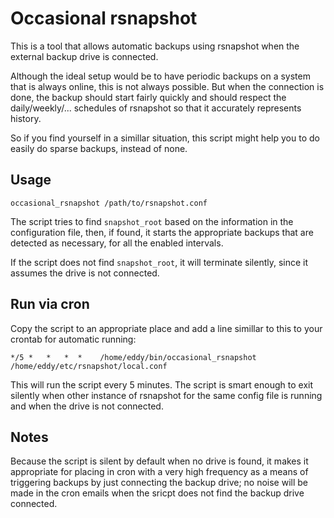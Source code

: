 Occasional rsnapshot
====================

This is a tool that allows automatic backups using rsnapshot
when the external backup drive is connected.

Although the ideal setup would be to have periodic backups on
a system that is always online, this is not always possible.
But when the connection is done, the backup should start fairly
quickly and should respect the daily/weekly/... schedules of
rsnapshot so that it accurately represents history.

So if you find yourself in a simillar situation, this script
might help you to do easily do sparse backups, instead of none.


Usage
-----

    occasional_rsnapshot /path/to/rsnapshot.conf

The script tries to find `snapshot_root` based on the
information in the configuration file, then, if found, it
starts the appropriate backups that are detected as
necessary, for all the enabled intervals.

If the script does not find `snapshot_root`, it will
terminate silently, since it assumes the drive is not
connected.

Run via cron
------------

Copy the script to an appropriate place and add a line
simillar to this to your crontab for automatic running:

    */5 *   *   *  *    /home/eddy/bin/occasional_rsnapshot /home/eddy/etc/rsnapshot/local.conf

This will run the script every 5 minutes. The script is smart
enough to exit silently when other instance of rsnapshot for
the same config file is running and when the drive is not
connected.

Notes
-----

Because the script is silent by default when no drive is
found, it makes it appropriate for placing in cron with a
very high frequency as a means of triggering backups by just
connecting the backup drive; no noise will be made in the
cron emails when the sricpt does not find the backup drive
connected.

